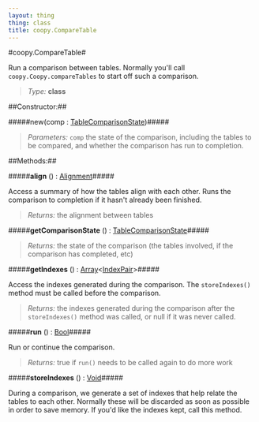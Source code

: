 ```yaml
---
layout: thing
thing: class
title: coopy.CompareTable
---
```

#coopy.CompareTable#


Run a comparison between tables.  Normally you'll
call `coopy.Coopy.compareTables` to start off such a comparison.




> *Type:* **class**



##Constructor:##

#####new(comp : <a href="../coopy/TableComparisonState.html" class="type">TableComparisonState</a>)#####


> *Parameters:*  `comp` the state of the comparison, including the tables to be compared, and whether the comparison has run to completion. 









##Methods:##


#####**align** () : <a href="../coopy/Alignment.html" class="type">Alignment</a>#####


Access a summary of how the tables align with each other.
Runs the comparison to completion if it hasn't already been
finished.





> *Returns:*  the alignment between tables








#####**getComparisonState** () : <a href="../coopy/TableComparisonState.html" class="type">TableComparisonState</a>#####




> *Returns:*  the state of the comparison (the tables involved, if the comparison has completed, etc) 








#####**getIndexes** () : <a href="../Array.html" class="type">Array</a>&lt;<a href="../coopy/IndexPair.html" class="type">IndexPair</a>&gt;#####


Access the indexes generated during the comparison.
The `storeIndexes()` method must be called before the
comparison.





> *Returns:*  the indexes generated during the comparison after the `storeIndexes()` method was called, or null if it was never called. 








#####**run** () : <a href="../Bool.html" class="type">Bool</a>#####


Run or continue the comparison.





> *Returns:*  true if `run()` needs to be called again to do more work








#####**storeIndexes** () : <a href="../Void.html" class="type">Void</a>#####


During a comparison, we generate a set of indexes that help
relate the tables to each other.  Normally these will be
discarded as soon as possible in order to save memory.
If you'd like the indexes kept, call this method.












